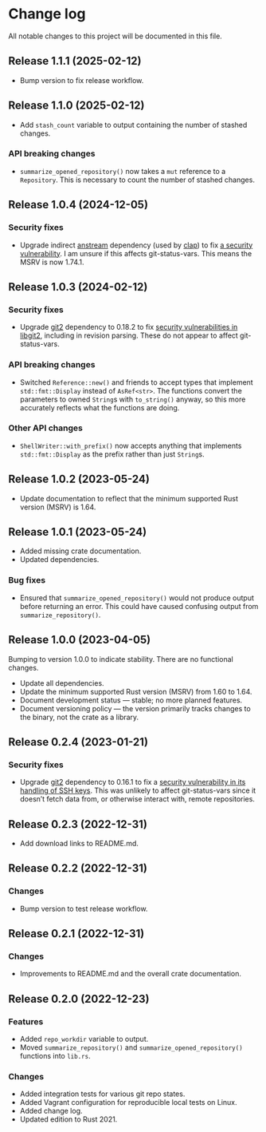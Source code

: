# Change log

All notable changes to this project will be documented in this file.

## Release 1.1.1 (2025-02-12)

* Bump version to fix release workflow.

## Release 1.1.0 (2025-02-12)

* Add `stash_count` variable to output containing the number of stashed changes.

### API breaking changes

* `summarize_opened_repository()` now takes a `mut` reference to a `Repository`.
  This is necessary to count the number of stashed changes.

## Release 1.0.4 (2024-12-05)

### Security fixes

* Upgrade indirect [anstream] dependency (used by [clap]) to fix [a security
  vulnerability][GHSA-2rxc-gjrp-vjhx]. I am unsure if this affects
  git-status-vars. This means the MSRV is now 1.74.1.

[anstream]: https://crates.io/crates/anstream
[clap]: https://crates.io/crates/clap
[GHSA-2rxc-gjrp-vjhx]: https://github.com/advisories/GHSA-2rxc-gjrp-vjhx

## Release 1.0.3 (2024-02-12)

### Security fixes

* Upgrade [git2] dependency to 0.18.2 to fix [security vulnerabilities in
  libgit2][GHSA-22q8-ghmq-63vf], including in revision parsing. These do not
  appear to affect git-status-vars.

[git2]: https://crates.io/crates/git2
[GHSA-22q8-ghmq-63vf]: https://github.com/advisories/GHSA-22q8-ghmq-63vf

### API breaking changes

* Switched `Reference::new()` and friends to accept types that implement
  `std::fmt::Display` instead of `AsRef<str>`. The functions convert the
  parameters to owned `String`s with `to_string()` anyway, so this more
  accurately reflects what the functions are doing.

### Other API changes

* `ShellWriter::with_prefix()` now accepts anything that implements
  `std::fmt::Display` as the prefix rather than just `String`s.

## Release 1.0.2 (2023-05-24)

* Update documentation to reflect that the minimum supported Rust version
  (MSRV) is 1.64.

## Release 1.0.1 (2023-05-24)

* Added missing crate documentation.
* Updated dependencies.

### Bug fixes

* Ensured that `summarize_opened_repository()` would not produce output before
  returning an error. This could have caused confusing output from
  `summarize_repository()`.

## Release 1.0.0 (2023-04-05)

Bumping to version 1.0.0 to indicate stability. There are no functional changes.

* Update all dependencies.
* Update the minimum supported Rust version (MSRV) from 1.60 to 1.64.
* Document development status — stable; no more planned features.
* Document versioning policy — the version primarily tracks changes to the
  binary, not the crate as a library.

## Release 0.2.4 (2023-01-21)

### Security fixes

* Upgrade [git2] dependency to 0.16.1 to fix a [security vulnerability in its
  handling of SSH keys][GHSA-m4ch-rfv5-x5g3]. This was unlikely to affect
  git-status-vars since it doesn’t fetch data from, or otherwise interact with,
  remote repositories.

[git2]: https://crates.io/crates/git2
[GHSA-m4ch-rfv5-x5g3]: https://github.com/rust-lang/git2-rs/security/advisories/GHSA-m4ch-rfv5-x5g3

## Release 0.2.3 (2022-12-31)

* Add download links to README.md.

## Release 0.2.2 (2022-12-31)

### Changes

* Bump version to test release workflow.

## Release 0.2.1 (2022-12-31)

### Changes

* Improvements to README.md and the overall crate documentation.

## Release 0.2.0 (2022-12-23)

### Features

* Added `repo_workdir` variable to output.
* Moved `summarize_repository()` and `summarize_opened_repository()` functions
  into `lib.rs`.

### Changes

* Added integration tests for various git repo states.
* Added Vagrant configuration for reproducible local tests on Linux.
* Added change log.
* Updated edition to Rust 2021.
